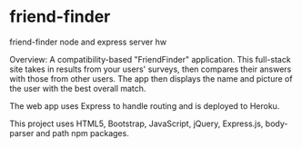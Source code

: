 # friend-finder
friend-finder node and express server hw

Overview: 
A compatibility-based "FriendFinder" application. This full-stack site takes in results from your users' surveys, then compares their answers with those from other users. The app then displays the name and picture of the user with the best overall match. 

The web app uses Express to handle routing and is deployed to Heroku. 

This project uses HTML5, Bootstrap, JavaScript, jQuery, Express.js, body-parser and path npm packages. 


